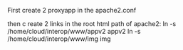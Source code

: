 First create 2 proxyapp in the apache2.conf

then c reate 2 links in the root html path of apache2:
ln -s /home/cloud/interop/www/appv2 appv2
ln -s /home/cloud/interop/www/img img
